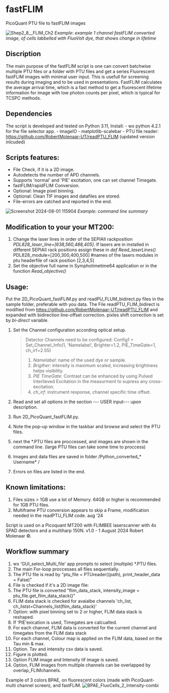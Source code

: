 # fastFLIM
PicoQuant PTU file to fastFLIM images

![Shep2_8__FLIM_Ch2](https://github.com/user-attachments/assets/e0e79cfb-ae82-4749-bbf3-0a56ec9524e6)
*Example: example 1 channel fastFLIM converted image, of cells labbelled with FluoVolt dye, that shows change in lifetime*

## Discription
The main purpose of the fastFLIM script is one can convert batchwise multiple PTU files or a folder with PTU files and get a series Fluorescent fastFLIM images with minimal user input. This is usefull for screening results during imaging and to be used in presentations. FastFLIM calculates the average arrival time, which is a fast method to get a fluorescent lifetime information for image with low photon counts per pixel, which is typical for TCSPC methods. 

## Dependencies
The script is developed and tested on Python 3.11, Install:
	- wx python 4.2.1 for the file selector app.
	- imageIO
	- matplotlib-scalebar 
	- PTU file reader: https://github.com/RobertMolenaar-UT/readPTU_FLIM (updated version inlcuded)

## Scripts features:  
- File Check, if it is a 2D  image.
- Autodetects the number of APD channels. 
- Supports 'normal' and 'PIE' excitation, one can set channel Timegate.
- fastFLIM/rapidFLIM Conversion.
- Optional: Image pixel binning.
- Optional: Clean TIF images and datafiles are stored.
- File-errors are catched and reported in the end.

![Screenshot 2024-08-01 115904](https://github.com/user-attachments/assets/d5c1737b-26cc-4bff-8c75-d49b447a3d44)
*Example: command line summary*

## Modification to your your MT200:

1.  Change the laser lines in order of the SEPIAII rackposition *PDL828_laser_line=[638,560,488,405]*. If lasers are in installed in different SEPIAII rack positions assign these in *def Read_laserLines()*  PDL828_module=[200,300,400,500]  #names of the lasers modules in ptu headerfile of rack position [2,3,4,5] 	
2.  Set the objective full name in Symphotimetime64 application or in the function *Read_objective()*

## Usage: 

Put the 2D_PicoQuant_fastFLIM.py and readPU_FLUM_bidirect.py files in the sample folder, preferable with you data. The File readPTU_FLIM_bidirect is modified from https://github.com/RobertMolenaar-UT/readPTU_FLIM and expanded with bidirection line-offset correction. pixles shift correction is set by *bi-direct* variable.

1. Set the Channel configuration according optical setup.

	>Detector Channels need to be configured:
	Config1 = Set_Channel_Info(1,
	                           'Namelabel',
	                           Brighter=1.2,
	                           PIE_TimeGate=1,
	                           ch_irf=2.55)
	>1. *Namelabel*: name of the used dye or sample.
	>2. *Brigther*: 	intensity is maximum scaled, increasing brightness helps visibility.
	>3. *PIE TimeGate*: Contrast can be enhanced by using Pulsed Interlieved Excitation in the measurment to supress any cross-excitation. 
	>4. *ch_irf*: instrument response, channel specific time offset.
	
2. Read and set all options in the section --- USER input---  upon description.
3. Run 2D_PicoQuant_fastFLIM.py.
4. Note the pop-up window in the taskbar and browse and select the PTU files.
5. next the *.PTU files are proccessed, and images are shown in the command line. (large PTU files can take some time to proccess)
6. Images and data files are saved in folder /Python_converted_* Username* /
7. Errors on files are listed in the end.

## Known limitations: 

1. Files sizes > 1GB use a lot of Memory. 64GB or higher is recommended for 1GB PTU files. 
2. Multiframe PTU conversion appears to skip a Frame, modification needed in the readPTU_FLIM code. aug '24

Script is used on a Picoquant MT200 with FLIMBEE laserscanner with 4x SPAD detectors and a multiharp 150N.
v1.0 - 1 August 2024 Robert Molenaar ©.



## Workflow summary
 
1.  wx 'GUI_select_Multi_file' app prompts to select (multiple) *.PTU files. 
2.  The main For-loop proccesses all files sequentially.
3.  The PTU file is read by "ptu_file  = PTUreader((path), print_header_data = False)"
4.  File is checked if it's a 2D image file:
5.  The PTU file is converted "flim_data_stack, intensity_image = ptu_file.get_flim_data_stack()"
6.  FLIM data stack is checked for avaialbe channels 'ch_list, ch_listst=Channels_list(flim_data_stack)'
7.  Option: with pixel binning set to 2 or higher, FLIM data stack is reshaped.
8.  If 'PIE'exication is used, Timegates are calcualted.
9.  For each channel, FLIM data is converted for the current channel and timegates from the FLIM data stack
10. For each channel, Colour map is applied on the FLIM data, based on the Tau min & max.
11. Option. Tav and intensity csv data is saved.
12. Figure is plotted.
13. Option  FLIM image and Intensity tif image is saved.
14. Option, FLIM images from multiple channels can be overlapped by overlap_FLIMchannels.

Example of 3 colors BPAE, on fluorescent colors (made with PicoQuant-multi channel screen), and fastFLIM.
![BPAE_FluoCells_2_Intensity-combi](https://github.com/user-attachments/assets/3bc7ef2d-39e6-474c-a55f-072f75c9a33d)




